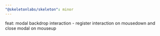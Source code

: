 ```yaml
---
"@skeletonlabs/skeleton": minor
---
```


feat: modal backdrop interaction - register interaction on mousedown and close modal on mouseup
